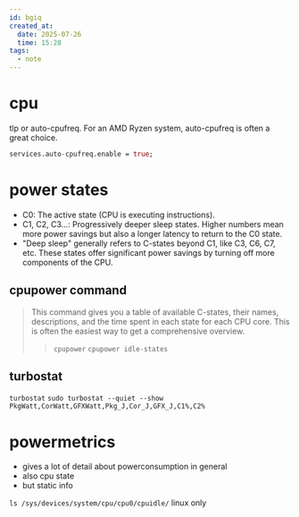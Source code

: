 ```yaml
---
id: bgiq
created_at:
  date: 2025-07-26
  time: 15:28
tags:
  - note
---
```

# cpu
tlp or auto-cpufreq. For an AMD Ryzen system, auto-cpufreq is often a great choice.
```nix
services.auto-cpufreq.enable = true;
```

# power states
- C0: The active state (CPU is executing instructions).
- C1, C2, C3...: Progressively deeper sleep states. Higher numbers mean more power savings but also a longer latency to return to the C0 state.
- "Deep sleep" generally refers to C-states beyond C1, like C3, C6, C7, etc. These states offer significant power savings by turning off more components of the CPU.

## cpupower command
> This command gives you a table of available C-states, their names, descriptions, and the time spent in each state for each CPU core. This is often the easiest way to get a comprehensive overview.
>
>>`cpupower`
>>`cpupower idle-states`

## turbostat

`turbostat`
`sudo turbostat --quiet --show PkgWatt,CorWatt,GFXWatt,Pkg_J,Cor_J,GFX_J,C1%,C2%`

# powermetrics
- gives a lot of detail about powerconsumption in general
- also cpu state
- but static info

`ls /sys/devices/system/cpu/cpu0/cpuidle/` linux only
